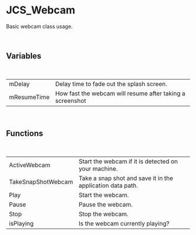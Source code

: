 <div id="content-header">
  <h1>JCS_Webcam</h1>
</div>

<p>Basic webcam class usage.</p>

<br/>
<h2>Variables</h2>
<br/>

<table>
  <tr>
    <td>mDelay</td>
    <td>Delay time to fade out the splash screen.</td>
  </tr>
  <tr>
    <td>mResumeTime</td>
    <td>How fast the webcam will resume after taking a screenshot</td>
  </tr>
</table>


<br/>
<h2>Functions</h2>
<br/>

<table>
  <tr>
    <td>ActiveWebcam</td>
    <td>Start the webcam if it is detected on your machine.</td>
  </tr>
  <tr>
    <td>TakeSnapShotWebcam</td>
    <td>Take a snap shot and save it in the application data path.</td>
  </tr>
  <tr>
    <td>Play</td>
    <td>Start the webcam.</td>
  </tr>
  <tr>
    <td>Pause</td>
    <td>Pause the webcam.</td>
  </tr>
  <tr>
    <td>Stop</td>
    <td>Stop the webcam.</td>
  </tr>
  <tr>
    <td>isPlaying</td>
    <td>Is the webcam currently playing?</td>
  </tr>
</table>

